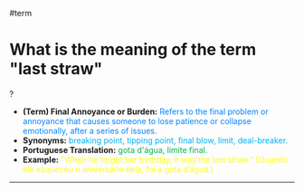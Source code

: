 #term

# What is the meaning of the term "last straw"
?
* **(Term) Final Annoyance or Burden:** <span style="color:rgb(0, 132, 255)">Refers to the final problem or annoyance that causes someone to lose patience or collapse emotionally, after a series of issues.</span>
* **Synonyms:** <span style="color:rgb(0, 176, 240)">breaking point, tipping point, final blow, limit, deal-breaker.</span>
* **Portuguese Translation:** <span style="color:rgb(0, 176, 80)">gota d'água, limite final.</span>
* **Example:** <span style="color:rgb(255, 255, 0)">"When he forgot her birthday, it was the last straw." (Quando ele esqueceu o aniversário dela, foi a gota d’água.)</span>
---
<!--SR:!2025-06-04,1,230-->
